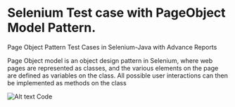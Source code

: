# Selenium Test case with PageObject Model Pattern.
Page Object Pattern Test Cases in Selenium-Java with Advance Reports


Page Object model is an object design pattern in Selenium, where web pages are represented as classes, and the various elements
on the page are defined as variables on the class. All possible user interactions can then be implemented as methods on the class


![Alt text](https://solutionscafe.files.wordpress.com/2014/01/untitled10.png "Page Object Model Example")
Code
